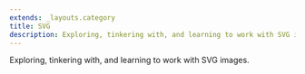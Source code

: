 ```yaml
---
extends: _layouts.category
title: SVG
description: Exploring, tinkering with, and learning to work with SVG images.
---
```


Exploring, tinkering with, and learning to work with SVG images.
